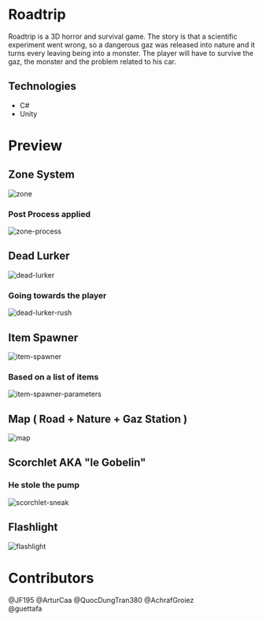 # Roadtrip

Roadtrip is a 3D horror and survival game. The story is that a scientific experiment went wrong, so a dangerous gaz was released into nature and it turns every leaving being into a monster. The player will have to survive the gaz, the monster and the problem related to his car.

## Technologies

- C#
- Unity

# Preview

## Zone System
![zone](https://github.com/user-attachments/assets/e9c2de66-ec14-498f-9edd-bd31c880419d)
### Post Process applied
![zone-process](https://github.com/user-attachments/assets/1e1185cd-8a7e-4baa-a94f-175419cc8f0a)

## Dead Lurker
![dead-lurker](https://github.com/user-attachments/assets/88af9b40-15dc-4f1f-9ab0-1bed3d4550a6)
### Going towards the player
![dead-lurker-rush](https://github.com/user-attachments/assets/b0df7c85-55ac-4674-8d8b-47a1db133486)

## Item Spawner
![item-spawner](https://github.com/user-attachments/assets/19a97dfb-f9ab-4618-b900-05205346fce5)
### Based on a list of items
![item-spawner-parameters](https://github.com/user-attachments/assets/520aaa4f-daf2-4412-9840-6261cb9ecb44)

## Map ( Road + Nature + Gaz Station )
![map](https://github.com/user-attachments/assets/f5046458-08b1-41ca-95c7-ea993d915c0b)

## Scorchlet AKA "le Gobelin"
### He stole the pump
![scorchlet-sneak](https://github.com/user-attachments/assets/f779b42e-08cd-4817-ab6a-a7e419d73dd2)

## Flashlight
![flashlight](https://github.com/user-attachments/assets/27bd0bb7-26c8-449d-919d-69ea7e433963)

# Contributors

@JF195 
@ArturCaa 
@QuocDungTran380 
@AchrafGroiez  
@guettafa
